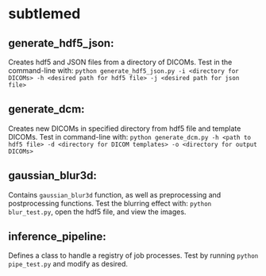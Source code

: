 # subtlemed

## generate_hdf5_json:
Creates hdf5 and JSON files from a directory of DICOMs. Test in the command-line with:
`python generate_hdf5_json.py -i <directory for DICOMs> -h <desired path for hdf5 file> -j <desired path for json file>`

## generate_dcm:
Creates new DICOMs in specified directory from hdf5 file and template DICOMs. Test in command-line with:
`python generate_dcm.py -h <path to hdf5 file> -d <directory for DICOM templates> -o <directory for output DICOMs>`

## gaussian_blur3d:
Contains `gaussian_blur3d` function, as well as preprocessing and postprocessing functions. Test the blurring effect with:
`python blur_test.py`, open the hdf5 file, and view the images.

## inference_pipeline:
Defines a class to handle a registry of job processes. Test by running `python pipe_test.py` and modify as desired.
